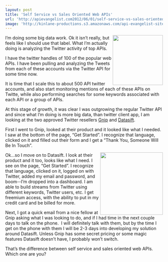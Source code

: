 ```yaml
---
layout: post
title: 'Self Service vs Sales Oriented Web APIs'
url: 'http://apievangelist.com2012/06/01/self-service-vs-sales-oriented-web-apis/'
image: 'http://kinlane-productions.s3.amazonaws.com/api-evangelist-site/blog/gnip-logo.jpg'
---
```



<p>
     <img src="http://kinlane-productions.s3.amazonaws.com/api-evangelist/gnip/gnip-logo.jpg"  width="160" align="right" />
</p>
<p>
     I’m doing some big data work. Ok it isn’t really, but feels like I should use that label. What I’m actually doing is analyzing the Twitter activity of top APIs.
</p>
<p>
     I have the twitter handles of 100 of the popular web APIs. I have been pulling and analyzing the Tweets from each of these accounts via the Twitter API for some time now.
</p>
<p>
     It is time that I scale this to about 500 API twitter accounts, and also start monitoring mentions of each of these APIs on Twitte, while also performing searches for some keywords associated with each API or a group of APIs.
</p>
<p>
     At this stage of growth, it was clear I was outgrowing the regular Twitter API and since what I’m doing is more big data, than twitter client app, I am looking at the two approved Twitter resellers <a title="Gnip" href="http://gnip.com/">Gnip</a> and <a title="Datasift" href="http://datasift.com/">Datasift</a>.
</p>
<p>
     First I went to Gnip, looked at their product and it looked like what I needed. I saw at the bottom of the page, “Get Started”. I recognize that language, clicked on it and filled out their form and I get a “Thank You, Someone Will Be In Touch”.
</p>
<p>
     <img src="http://kinlane-productions.s3.amazonaws.com/api-evangelist/datasift/datasift-logo.png"  width="200" align="right" />
</p>
<p>
     Ok...so I move on to Datasift. I look at their product and it too, looks like what I need. I see on the page, “Get Started”. I recognize that language, clicked on it, logged on with Twitter, added my email and password, and boom--I’m dropped into a dashboard. I am able to build streams from Twitter using different keywords, Twitter users, etc. I get freemium access, with the ability to put in my credit card and be billed for more.
</p>
<p>
     Next, I got a quick email from a nice fellow at Gnip asking what I was looking to do, and if I had time in the next couple days to talk on the phone.  I will definitely talk with them, but by the time I get on the phone with them I will be 2-3 days into developing my solution around Datasift. Unless Gnip has some secret pricing or some magic features Datasift doesn’t have, I probably won’t switch.
</p>
<p>
     That’s the difference between self service and sales oriented web APIs. Which one are you?
</p>
